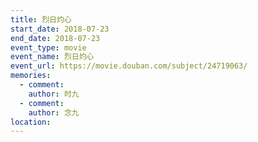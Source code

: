 ```yaml
---
title: 烈日灼心
start_date: 2018-07-23
end_date: 2018-07-23
event_type: movie
event_name: 烈日灼心
event_url: https://movie.douban.com/subject/24719063/
memories:
  - comment: 
    author: 时九
  - comment: 
    author: 念九  
location: 
---
```


